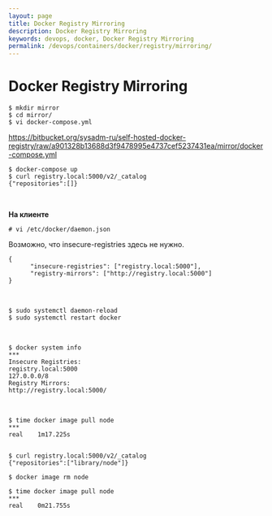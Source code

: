 ```yaml
---
layout: page
title: Docker Registry Mirroring
description: Docker Registry Mirroring
keywords: devops, docker, Docker Registry Mirroring
permalink: /devops/containers/docker/registry/mirroring/
---
```


# Docker Registry Mirroring

    $ mkdir mirror
    $ cd mirror/
    $ vi docker-compose.yml

https://bitbucket.org/sysadm-ru/self-hosted-docker-registry/raw/a901328b13688d3f9478995e4737cef5237431ea/mirror/docker-compose.yml

    $ docker-compose up
    $ curl registry.local:5000/v2/_catalog
    {"repositories":[]}

<br/>

**На клиенте**

    # vi /etc/docker/daemon.json

Возможно, что insecure-registries здесь не нужно.

```
{
      "insecure-registries": ["registry.local:5000"],
      "registry-mirrors": ["http://registry.local:5000"]
}
```

<br/>

    $ sudo systemctl daemon-reload
    $ sudo systemctl restart docker

<br/>

    $ docker system info
    ***
    Insecure Registries:
    registry.local:5000
    127.0.0.0/8
    Registry Mirrors:
    http://registry.local:5000/

<br/>

    $ time docker image pull node
    ***
    real	1m17.225s


    $ curl registry.local:5000/v2/_catalog
    {"repositories":["library/node"]}

    $ docker image rm node

    $ time docker image pull node
    ***
    real	0m21.755s

